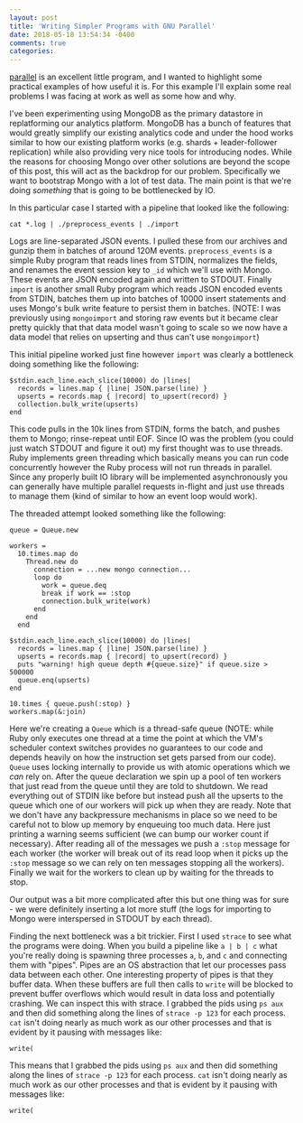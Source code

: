```yaml
---
layout: post
title: 'Writing Simpler Programs with GNU Parallel'
date: 2018-05-18 13:54:34 -0400
comments: true
categories:
---
```


[parallel](GNU://www.gnu.org/software/parallel/) is an excellent little program, and I wanted to highlight some practical examples of how useful it is.
For this example I'll explain some real problems I was facing at work as well as some how and why.

I've been experimenting using MongoDB as the primary datastore in replatforming our analytics platform.
MongoDB has a bunch of features that would greatly simplify our existing analytics code and under the hood works similar
to how our existing platform works (e.g. shards + leader-follower replication) while also providing very nice tools for introducing nodes.
While the reasons for choosing Mongo over other solutions are beyond the scope of this post, this will act as the backdrop for our problem.
Specifically we want to bootstrap Mongo with a lot of test data. The main point is that we're doing *something* that is going to be bottlenecked by IO.

In this particular case I started with a pipeline that looked like the following:

```
cat *.log | ./preprocess_events | ./import
```

Logs are line-separated JSON events. I pulled these from our archives and gunzip them in batches of around 120M events.
`preprocess_events` is a simple Ruby program that reads lines from STDIN, normalizes the fields, and renames the event session key to `_id` which we'll use with Mongo.
These events are JSON encoded again and written to STDOUT.
Finally `import` is another small Ruby program which reads JSON encoded events from STDIN, batches them up into batches of 10000 insert statements and uses Mongo's bulk write
feature to persist them in batches.
(NOTE: I was previously using `mongoimport` and storing raw events but it became clear pretty quickly that that data model wasn't going to scale so we now have a data model that relies
on upserting and thus can't use `mongoimport`)

This initial pipeline worked just fine however `import` was clearly a bottleneck doing something like the following:

```
$stdin.each_line.each_slice(10000) do |lines|
  records = lines.map { |line| JSON.parse(line) }
  upserts = records.map { |record| to_upsert(record) }
  collection.bulk_write(upserts)
end
```

This code pulls in the 10k lines from STDIN, forms the batch, and pushes them to Mongo; rinse-repeat until EOF.
Since IO was the problem (you could just watch STDOUT and figure it out) my first thought was to use threads.
Ruby implements green threading which basically means you can run code concurrently however the Ruby process will not run threads in parallel.
Since any properly built IO library will be implemented asynchronously you can generally have multiple parallel requests in-flight
and just use threads to manage them (kind of similar to how an event loop would work).

The threaded attempt looked something like the following:

```
queue = Queue.new

workers =
  10.times.map do
    Thread.new do
      connection = ...new mongo connection...
      loop do
        work = queue.deq
        break if work == :stop
        connection.bulk_write(work)
      end
    end
  end

$stdin.each_line.each_slice(10000) do |lines|
  records = lines.map { |line| JSON.parse(line) }
  upserts = records.map { |record| to_upsert(record) }
  puts "warning! high queue depth #{queue.size}" if queue.size > 500000
  queue.enq(upserts)
end

10.times { queue.push(:stop) }
workers.map(&:join)
```

Here we're creating a `Queue` which is a thread-safe queue (NOTE: while Ruby only executes one thread at a time the point at which the VM's scheduler context switches provides no guarantees to our code
and depends heavily on how the instruction set gets parsed from our code).
`Queue` uses locking internally to provide us with atomic operations which we *can* rely on.
After the queue declaration we spin up a pool of ten workers that just read from the queue until they are told to shutdown.
We read everything out of STDIN like before but instead push all the upserts to the queue which one of our workers will pick up
when they are ready.
Note that we don't have any backpressure mechanisms in place so we need to be careful not to blow up memory by enqueuing too much data.
Here just printing a warning seems sufficient (we can bump our worker count if necessary).
After reading all of the messages we push a `:stop` message for each worker (the worker will break out of its read loop when it picks up the `:stop` message
so we can rely on ten messages stopping all the workers).
Finally we wait for the workers to clean up by waiting for the threads to stop.

Our output was a bit more complicated after this but one thing was for sure - we were definitely inserting a lot more stuff (the logs for importing to Mongo were interspersed in STDOUT by each thread).

Finding the next bottleneck was a bit trickier.
First I used `strace` to see what the programs were doing.
When you build a pipeline like `a | b | c` what you're really doing is spawning three processes `a`, `b`, and `c` and connecting them with "pipes".
Pipes are an OS abstraction that let our processes pass data between each other.
One interesting property of pipes is that they buffer data.
When these buffers are full then calls to `write` will be blocked to prevent buffer overflows which would result in data loss and potentially crashing.
We can inspect this with strace.
I grabbed the pids using `ps aux` and then did something along the lines of `strace -p 123` for each process.
`cat` isn't doing nearly as much work as our other processes and that is evident by it pausing with messages like:

```
write(
```

This means that
I grabbed the pids using `ps aux` and then did something along the lines of `strace -p 123` for each process.
`cat` isn't doing nearly as much work as our other processes and that is evident by it pausing with messages like:

```
write(
```
